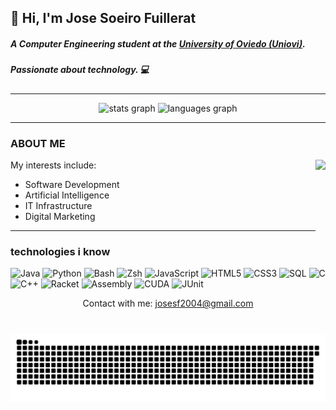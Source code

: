 ## 👋 Hi, I'm Jose Soeiro Fuillerat

##### A **Computer Engineering** student at the [University of Oviedo (Uniovi)](https://www.uniovi.es).
##### Passionate about technology. 💻

---
<div align="center">
  <img src="https://github-readme-stats.vercel.app/api?username=J27REPO&hide_title=false&hide_rank=false&show_icons=true&include_all_commits=true&count_private=true&disable_animations=false&theme=dracula&locale=en&hide_border=false" height="150" alt="stats graph"  />
  <img src="https://github-readme-stats.vercel.app/api/top-langs?username=J27REPO&locale=en&hide_title=false&layout=compact&card_width=320&langs_count=5&theme=dracula&hide_border=false" height="150" alt="languages graph"  />
</div>

---
### ABOUT ME
My interests include:
<img align="right" height="150" src="https://media1.tenor.com/m/09SJ12pa9SkAAAAC/berserk.gif"  />
* Software Development
* Artificial Intelligence
* IT Infrastructure
* Digital Marketing

---
### technologies i know 
<p align="left">
  <img src="https://img.shields.io/badge/Java-007396?style=for-the-badge&logo=java&logoColor=white" alt="Java"/>
  <img src="https://img.shields.io/badge/Python-3776AB?style=for-the-badge&logo=python&logoColor=white" alt="Python"/>
  <img src="https://img.shields.io/badge/Shell_Script-121011?style=for-the-badge&logo=gnu-bash&logoColor=white" alt="Bash"/>
  <img src="https://img.shields.io/badge/Zsh-181818?style=for-the-badge&logo=zsh&logoColor=white" alt="Zsh"/>
  <img src="https://img.shields.io/badge/JavaScript-F7DF1E?style=for-the-badge&logo=javascript&logoColor=black" alt="JavaScript"/>
  <img src="https://img.shields.io/badge/HTML5-E34F26?style=for-the-badge&logo=html5&logoColor=white" alt="HTML5"/>
  <img src="https://img.shields.io/badge/CSS3-1572B6?style=for-the-badge&logo=css3&logoColor=white" alt="CSS3"/>
  <img src="https://img.shields.io/badge/SQL-025E8C?style=for-the-badge&logo=microsoftsqlserver&logoColor=white" alt="SQL"/>
  <img src="https://img.shields.io/badge/C-A8B9CC?style=for-the-badge&logo=c&logoColor=black" alt="C"/>
  <img src="https://img.shields.io/badge/C%2B%2B-00599C?style=for-the-badge&logo=cplusplus&logoColor=white" alt="C++"/>
  <img src="https://img.shields.io/badge/Racket-394FAC?style=for-the-badge&logo=racket&logoColor=white" alt="Racket"/>
  <img src="https://img.shields.io/badge/Assembly-6A6A6A?style=for-the-badge&logo=assemblyscript&logoColor=white" alt="Assembly"/>
  <img src="https://img.shields.io/badge/CUDA-76B900?style=for-the-badge&logo=nvidia&logoColor=white" alt="CUDA"/>
  <img src="https://img.shields.io/badge/JUnit-%2325A162.svg?style=for-the-badge&logo=junit5&logoColor=white" alt="JUnit"/>
</p>

<div align="center">
Contact with me: <a href="mailto:josesf2004@gmail.com">josesf2004@gmail.com</a>
  
</div>

###
<br clear="both">

<img src="https://raw.githubusercontent.com/J27REPO/J27REPO/main/dist/github-snake.svg" alt="Snake animation" />

###


<!--
**J27REPO/J27REPO** is a ✨ _special_ ✨ repository because its `README.md` (this file) appears on your GitHub profile.

Here are some ideas to get you started:

- 🔭 I’m currently working on ...
- 🌱 I’m currently learning ...
- 👯 I’m looking to collaborate on ...
- 🤔 I’m looking for help with ...
- 💬 Ask me about ...
- 📫 How to reach me: ...
- 😄 Pronouns: ...
- ⚡ Fun fact: ...
-->
